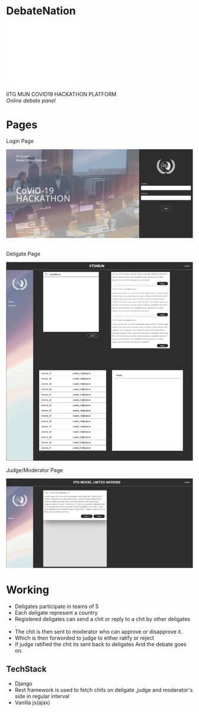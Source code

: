 # DebateNation

<img src="./static/images/logo.png" style="width:200px"><br>



IITG MUN COVID19 HACKATHON PLATFORM<br>
<i>Online debate panel</i>


# Pages

Login Page


<img src="./ss/login.png">
<br><br>

Deligate Page


<img src="./ss/deligate_page.png">


Judge/Moderator Page


<img src="./ss/jude_page.png">



# Working 
- Deligates participate in teams of 5
- Each deligate represent a country
 - Registered deligates can send a chit or reply to a chit by other deligates .
- The chit is then sent to moderator who can approve or disapprove it.
- Which is then forworded to judge to either ratify or reject
- if judge ratified the chit its sent back to deligates
And the debate goes on.

## TechStack
- Django
- Rest framework is used to fetch chits on deligate ,judge and moderator's side in regular interval
- Vanilla js(ajax)
